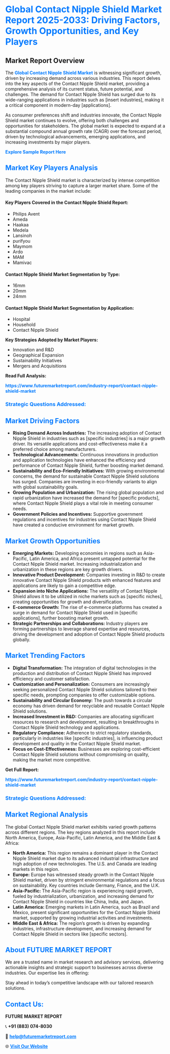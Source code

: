 <h1 style="color: #007BFF;">Global Contact Nipple Shield Market Report 2025-2033: Driving Factors, Growth Opportunities, and Key Players</h1>

<section id="overview">
<h2>Market Report Overview</h2>
<p>The <a href="https://www.futuremarketreport.com/industry-report/contact-nipple-shield-market" style="color: #007BFF; text-decoration: none;"><strong>Global Contact Nipple Shield Market</strong></a> is witnessing significant growth, driven by increasing demand across various industries. This report delves into the key aspects of the Contact Nipple Shield market, providing a comprehensive analysis of its current status, future potential, and challenges. The demand for Contact Nipple Shield has surged due to its wide-ranging applications in industries such as [insert industries], making it a critical component in modern-day [applications].</p>
<p>As consumer preferences shift and industries innovate, the Contact Nipple Shield market continues to evolve, offering both challenges and opportunities for stakeholders. The global market is expected to expand at a substantial compound annual growth rate (CAGR) over the forecast period, driven by technological advancements, emerging applications, and increasing investments by major players.</p>
</section>

<section id="overview">
<p><a href="https://www.futuremarketreport.com/request-sample/reportId=125233" style="color: #007BFF; text-decoration: none;"><strong>Explore Sample Report Here</strong></a></p>
</section>

<section id="key-players">
<h2 style="color: #007BFF;">Market Key Players Analysis</h2>
<p>The Contact Nipple Shield market is characterized by intense competition among key players striving to capture a larger market share. Some of the leading companies in the market include:</p>
<h4>Key Players Covered in the Contact Nipple Shield Report:</h4>
<ul><li>Philips Avent</li><li>Ameda</li><li>Haakaa</li><li>Medela</li><li>Lansinoh</li><li>purifyou</li><li>Maymom</li><li>Ardo</li><li>MAM</li><li>Mamivac</li></ul>
<h4>Contact Nipple Shield Market Segmentation by Type:</h4>
<ul><li>16mm</li><li>20mm</li><li>24mm</li></ul>

<h4>Contact Nipple Shield Market Segmentation by Application:</h4>
<ul><li>Hospital</li><li>Household</li><li>Contact Nipple Shield</li></ul>
<p><strong>Key Strategies Adopted by Market Players:</strong></p>
<ul>
<li>Innovation and R&D</li>
<li>Geographical Expansion</li>
<li>Sustainability Initiatives</li>
<li>Mergers and Acquisitions</li>
</ul>
</section>

<section>
<p><strong>Read Full Analysis: </strong></p><a href="https://www.futuremarketreport.com/industry-report/contact-nipple-shield-market" style="color: #007BFF; text-decoration: none;"><strong>https://www.futuremarketreport.com/industry-report/contact-nipple-shield-market</strong></a>
<h3 style="color: #007BFF;">Strategic Questions Addressed:</h3>
</section>

<section id="driving-factors">
<h2 style="color: #007BFF;">Market Driving Factors</h2>
<ul>
<li><strong>Rising Demand Across Industries:</strong> The increasing adoption of Contact Nipple Shield in industries such as [specific industries] is a major growth driver. Its versatile applications and cost-effectiveness make it a preferred choice among manufacturers.</li>
<li><strong>Technological Advancements:</strong> Continuous innovations in production and application technologies have enhanced the efficiency and performance of Contact Nipple Shield, further boosting market demand.</li>
<li><strong>Sustainability and Eco-Friendly Initiatives:</strong> With growing environmental concerns, the demand for sustainable Contact Nipple Shield solutions has surged. Companies are investing in eco-friendly variants to align with global sustainability goals.</li>
<li><strong>Growing Population and Urbanization:</strong> The rising global population and rapid urbanization have increased the demand for [specific products], where Contact Nipple Shield plays a vital role in meeting consumer needs.</li>
<li><strong>Government Policies and Incentives:</strong> Supportive government regulations and incentives for industries using Contact Nipple Shield have created a conducive environment for market growth.</li>
</ul>
</section>

<section id="growth-opportunities">
<h2 style="color: #007BFF;">Market Growth Opportunities</h2>
<ul>
<li><strong>Emerging Markets:</strong> Developing economies in regions such as Asia-Pacific, Latin America, and Africa present untapped potential for the Contact Nipple Shield market. Increasing industrialization and urbanization in these regions are key growth drivers.</li>
<li><strong>Innovative Product Development:</strong> Companies investing in R&D to create innovative Contact Nipple Shield products with enhanced features and applications are likely to gain a competitive edge.</li>
<li><strong>Expansion into Niche Applications:</strong> The versatility of Contact Nipple Shield allows it to be utilized in niche markets such as [specific niches], creating opportunities for growth and diversification.</li>
<li><strong>E-commerce Growth:</strong> The rise of e-commerce platforms has created a surge in demand for Contact Nipple Shield used in [specific applications], further boosting market growth.</li>
<li><strong>Strategic Partnerships and Collaborations:</strong> Industry players are forming partnerships to leverage shared expertise and resources, driving the development and adoption of Contact Nipple Shield products globally.</li>
</ul>
</section>

<section id="trending-factors">
<h2 style="color: #007BFF;">Market Trending Factors</h2>
<ul>
<li><strong>Digital Transformation:</strong> The integration of digital technologies in the production and distribution of Contact Nipple Shield has improved efficiency and customer satisfaction.</li>
<li><strong>Customization and Personalization:</strong> Consumers are increasingly seeking personalized Contact Nipple Shield solutions tailored to their specific needs, prompting companies to offer customizable options.</li>
<li><strong>Sustainability and Circular Economy:</strong> The push towards a circular economy has driven demand for recyclable and reusable Contact Nipple Shield solutions.</li>
<li><strong>Increased Investment in R&D:</strong> Companies are allocating significant resources to research and development, resulting in breakthroughs in Contact Nipple Shield technology and applications.</li>
<li><strong>Regulatory Compliance:</strong> Adherence to strict regulatory standards, particularly in industries like [specific industries], is influencing product development and quality in the Contact Nipple Shield market.</li>
<li><strong>Focus on Cost-Effectiveness:</strong> Businesses are exploring cost-efficient Contact Nipple Shield solutions without compromising on quality, making the market more competitive.</li>
</ul>
</section>

<section>
<p><strong>Get Full Report: </strong></p><a href="https://www.futuremarketreport.com/industry-report/contact-nipple-shield-market" style="color: #007BFF; text-decoration: none;"><strong>https://www.futuremarketreport.com/industry-report/contact-nipple-shield-market</strong></a>
<h3 style="color: #007BFF;">Strategic Questions Addressed:</h3>
</section>


<section id="regional-analysis">
<h2 style="color: #007BFF;">Market Regional Analysis</h2>
<p>The global Contact Nipple Shield market exhibits varied growth patterns across different regions. The key regions analyzed in this report include North America, Europe, Asia-Pacific, Latin America, and the Middle East & Africa:</p>
<ul>
<li><strong>North America:</strong> This region remains a dominant player in the Contact Nipple Shield market due to its advanced industrial infrastructure and high adoption of new technologies. The U.S. and Canada are leading markets in this region.</li>
<li><strong>Europe:</strong> Europe has witnessed steady growth in the Contact Nipple Shield market, driven by stringent environmental regulations and a focus on sustainability. Key countries include Germany, France, and the U.K.</li>
<li><strong>Asia-Pacific:</strong> The Asia-Pacific region is experiencing rapid growth, fueled by industrialization, urbanization, and increasing demand for Contact Nipple Shield in countries like China, India, and Japan.</li>
<li><strong>Latin America:</strong> Emerging markets in Latin America, such as Brazil and Mexico, present significant opportunities for the Contact Nipple Shield market, supported by growing industrial activities and investments.</li>
<li><strong>Middle East & Africa:</strong> The region’s growth is driven by expanding industries, infrastructure development, and increasing demand for Contact Nipple Shield in sectors like [specific sectors].</li>
</ul>
</section>

<footer>
<h2 style="color: #007BFF;">About FUTURE MARKET REPORT</h2>
<p>We are a trusted name in market research and advisory services, delivering actionable insights and strategic support to businesses across diverse industries. Our expertise lies in offering:</p>

<p>Stay ahead in today’s competitive landscape with our tailored research solutions.</p>

<h2 style="color: #007BFF;">Contact Us:</h2>
<p><strong>FUTURE MARKET REPORT</strong></p>
<p>📞 <strong>+91 (883) 074-8030</strong></p>
<p>📧 <strong><a href="mailto:help@futuremarketreport.com" style="color: #007BFF;">help@futuremarketreport.com</a></strong></p>
<p>🌐 <strong><a href="https://www.futuremarketreport.com/" style="color: #007BFF;">Visit Our Website</a></strong></p>
</footer>